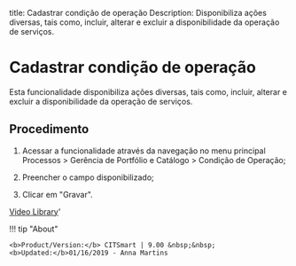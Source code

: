 title: Cadastrar condição de operação
Description: Disponibiliza ações diversas, tais como, incluir, alterar e excluir a disponibilidade da operação de serviços.
# Cadastrar condição de operação

Esta funcionalidade disponibiliza ações diversas, tais como, incluir, alterar e
excluir a disponibilidade da operação de serviços.

Procedimento
----------------

1.  Acessar a funcionalidade através da navegação no menu principal Processos \>
    Gerência de Portfólio e Catálogo \> Condição de Operação;

2.  Preencher o campo disponibilizado;

3.  Clicar em "Gravar".


<i class='fa fa-youtube-play  fa-2x' style='color:#97ce17;vertical-align: middle;'> </i> [Video Library](https://www.youtube.com/playlist?list=PLB5qK2uzf2RPUBXWp7r7A0YUQY07qkSrO)'

!!! tip "About"

    <b>Product/Version:</b> CITSmart | 9.00 &nbsp;&nbsp;
    <b>Updated:</b>01/16/2019 - Anna Martins
